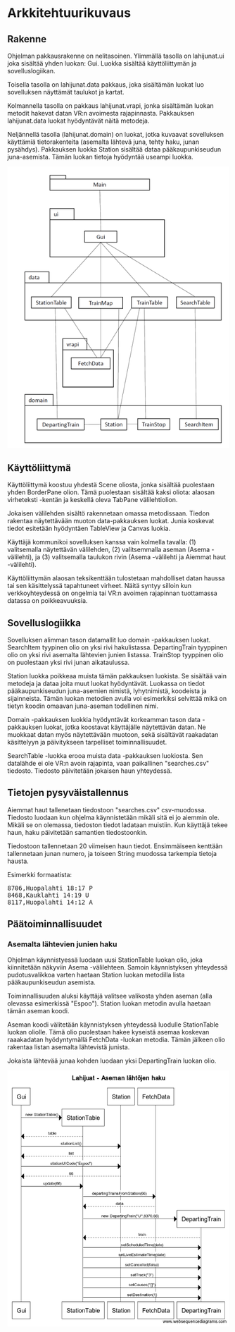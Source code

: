 # Arkkitehtuurikuvaus

## Rakenne
Ohjelman pakkausrakenne on nelitasoinen. Ylimmällä tasolla on lahijunat.ui joka sisältää yhden luokan: Gui. Luokka sisältää käyttöliittymän ja sovelluslogiikan.

Toisella tasolla on lahijunat.data pakkaus, joka sisältämän luokat luo sovelluksen näyttämät taulukot ja kartat.

Kolmannella tasolla on pakkaus lahijunat.vrapi, jonka sisältämän luokan metodit hakevat datan VR:n avoimesta rajapinnasta. Pakkauksen lahijunat.data luokat hyödyntävät näitä metodeja.

Neljännellä tasolla (lahijunat.domain) on luokat, jotka kuvaavat sovelluksen käyttämiä tietorakenteita (asemalta lähtevä juna, tehty haku, junan pysähdys). Pakkauksen luokka Station sisältää dataa pääkaupunkiseudun juna-asemista. Tämän luokan tietoja hyödyntää useampi luokka. 

<img src="pakkauskaavio.png">

## Käyttöliittymä
Käyttöliittymä koostuu yhdestä Scene oliosta, jonka sisältää puolestaan yhden BorderPane olion. Tämä puolestaan sisältää kaksi oliota: alaosan virheteksti -kentän ja keskellä oleva TabPane välilehtiolion.

Jokaisen välilehden sisältö rakennetaan omassa metodissaan. Tiedon rakentaa näytettävään muoton data-pakkauksen luokat. Junia koskevat tiedot esitetään hyödyntäen TableView ja Canvas luokia.

Käyttäjä kommunikoi sovelluksen kanssa vain kolmella tavalla: (1) valitsemalla näytettävän välilehden, (2) valitsemmalla aseman (Asema -välilehti), ja (3) valitsemalla taulukon rivin (Asema -välilehti ja Aiemmat haut -välilehti).

Käyttöliittymän alaosan teksikenttään tulostetaan mahdolliset datan haussa tai sen käsittelyssä tapahtuneet virheet. Näitä syntyy silloin kun verkkoyhteydessä on ongelmia tai VR:n avoimen rajapinnan tuottamassa datassa on poikkeavuuksia.

## Sovelluslogiikka
Sovelluksen alimman tason datamallit luo domain -pakkauksen luokat. SearchItem tyypinen olio on yksi rivi hakulistassa. DepartingTrain tyyppinen olio on yksi rivi asemalta lähtevien junien listassa. TrainStop tyyppinen olio on puolestaan yksi rivi junan aikataulussa. 

Station luokka poikkeaa muista tämän pakkauksen luokista. Se sisältää vain metodeja ja dataa joita muut luokat hyödyntävät. Luokassa on tiedot pääkaupunkiseudun juna-asemien nimistä, lyhytnimistä, koodeista ja sijainneista. Tämän luokan metodien avulla voi esimerkiksi selvittää mikä on tietyn koodin omaavan juna-aseman todellinen nimi. 

Domain -pakkauksen luokkia hyödyntävät korkeamman tason data -pakkauksen luokat, jotka koostavat käyttäjälle näytettävän datan. Ne muokkaat datan myös näytettävään muotoon, sekä sisältävät raakadatan käsittelyyn ja päivitykseen tarpelliset toiminnallisuudet.

SearchTable -luokka erooa muista data -pakkauksen luokiosta. Sen datalähde ei ole VR:n avoin rajapinta, vaan paikallinen "searches.csv" tiedosto. Tiedosto päivitetään jokaisen haun yhteydessä. 

## Tietojen pysyväistallennus
Aiemmat haut tallenetaan tiedostoon "searches.csv" csv-muodossa. Tiedosto luodaan kun ohjelma käynnistetään mikäli sitä ei jo aiemmin ole. Mikäli se on olemassa, tiedoston tiedot ladataan muistiin. Kun käyttäjä tekee haun, haku päivitetään samantien tiedostoonkin.

Tiedostoon tallennetaan 20 viimeisen haun tiedot. Ensimmäiseen kenttään tallennetaan junan numero, ja toiseen String muodossa tarkempia tietoja hausta.

Esimerkki formaatista:
<pre>
8706,Huopalahti 18:17 P
8468,Kauklahti 14:19 U
8117,Huopalahti 14:12 A
</pre>

## Päätoiminnallisuudet

### Asemalta lähtevien junien haku

Ohjelman käynnistyessä luodaan uusi StationTable luokan olio, joka kiinnitetään näkyviin Asema -välilehteen. Samoin käynnistyksen yhteydessä pudotusvalikkoa varten haetaan Station luokan metodilla lista pääkaupunkiseudun asemista. 

Toiminnallisuuden aluksi käyttäjä valitsee valikosta yhden aseman (alla olevassa esimerkissä "Espoo"). Station luokan metodin avulla haetaan tämän aseman koodi.

Aseman koodi välitetään käynnistyksen yhteydessä luodulle StationTable luokan oliolle. Tämä olio puolestaan hakee kyseistä asemaa koskevan raaakadatan hyödyntymällä FetchData -luokan metodia. Tämän jälkeen olio rakentaa listan asemalta lähtevistä junista.

Jokaista lähtevää junaa kohden luodaan yksi DepartingTrain luokan olio.

<img src="sekvenssikaavio.png">

